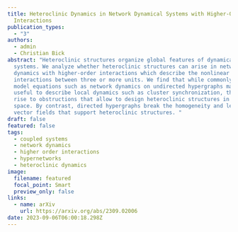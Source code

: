 ```yaml
---
title: Heteroclinic Dynamics in Network Dynamical Systems with Higher-Order
  Interactions
publication_types:
  - "3"
authors:
  - admin
  - Christian Bick
abstract: "Heteroclinic structures organize global features of dynamical
  systems. We analyze whether heteroclinic structures can arise in network
  dynamics with higher-order interactions which describe the nonlinear
  interactions between three or more units. We find that while commonly analyzed
  model equations such as network dynamics on undirected hypergraphs may be
  useful to describe local dynamics such as cluster synchronization, they give
  rise to obstructions that allow to design heteroclinic structures in phase
  space. By contrast, directed hypergraphs break the homogeneity and lead to
  vector fields that support heteroclinic structures. "
draft: false
featured: false
tags:
  - coupled systems
  - network dynamics
  - higher order interactions
  - hypernetworks
  - heteroclinic dynamics
image:
  filename: featured
  focal_point: Smart
  preview_only: false
links:
  - name: arXiv
    url: https://arxiv.org/abs/2309.02006
date: 2023-09-06T06:00:18.298Z
---
```

